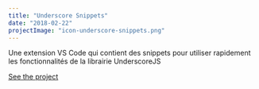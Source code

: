 ```yaml
---
title: "Underscore Snippets"
date: "2018-02-22"
projectImage: "icon-underscore-snippets.png"
---
```


Une extension VS Code qui contient des snippets pour utiliser rapidement les fonctionnalités de la librairie UnderscoreJS

[See the project][1]

[1]: https://marketplace.visualstudio.com/items?itemName=jangopro.underscore-snippets